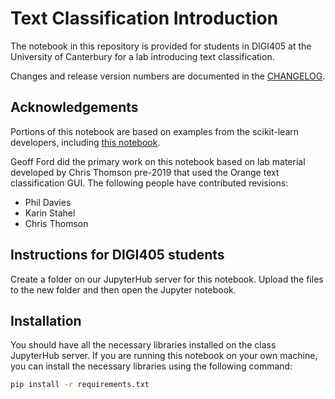 # Text Classification Introduction

The notebook in this repository is provided for students in DIGI405 at the University of Canterbury for a lab introducing text classification.   

Changes and release version numbers are documented in the [CHANGELOG](CHANGELOG.md).

## Acknowledgements

Portions of this notebook are based on examples from the scikit-learn developers, including [this notebook](https://scikit-learn.org/stable/auto_examples/text/plot_document_classification_20newsgroups.html).

Geoff Ford did the primary work on this notebook based on lab material developed by Chris Thomson pre-2019 that used the Orange text classification GUI. The following people have contributed revisions:
- Phil Davies  
- Karin Stahel  
- Chris Thomson  

## Instructions for DIGI405 students

Create a folder on our JupyterHub server for this notebook. Upload the files to the new folder and then open the Jupyter notebook.  

## Installation  

You should have all the necessary libraries installed on the class JupyterHub server. If you are running this notebook on your own machine, you can install the necessary libraries using the following command:

```bash
pip install -r requirements.txt
```